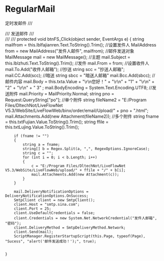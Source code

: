# RegularMail
定时发邮件
/// <summary>
    /// 发送邮件
    /// </summary>
    /// <param name="sender"></param>
    /// <param name="e"></param>
    protected void btnFS_Click(object sender, EventArgs e)
    {
        string mailfrom = this.lblfajianren.Text.ToString().Trim();
	//设置发件人
        MailAddress from = new MailAddress("发件人邮件", mailfrom);
        //邮件发送对象
	MailMessage mail = new MailMessage();
        //主题
        mail.Subject = this.lblzhuti.Text.ToString().Trim();
	//发件
        mail.From = from;
	//设置收件人
        mail.To.Add("收件人邮箱");
        //抄送
        string scc = "抄送人邮箱";
	mail.CC.Add(scc);
        //暗送
	string sbcc = "暗送人邮箱"
	mail.Bcc.Add(sbcc);
	//邮件内容
        mail.Body = this.txta.Value +
           "\r\n您好！" +
           "\r\n" + "1" +
           "\r\n" + "2" +
           "\r\n" + " 3" ;
        mail.BodyEncoding = System.Text.Encoding.UTF8;
	//发送附件
        mail.Priority = MailPriority.Normal;
        string pno = Request.QueryString["po"];
	//单个附件
        string fileName2 = "E:/Program Files/DltechNot/LiveFlowNet V5.3/WebSite/LiveFlowWeb/binx/order/email/Upload/" + pno + ".html";
        mail.Attachments.Add(new Attachment(fileName2));
	//多个附件
        string fname = this.txtFujian.Value.ToString().Trim();
        string ffile = this.txtLujing.Value.ToString().Trim();

        if (fname != "")
        {
            string a = fname;
            string[] b = Regex.Split(a, ",", RegexOptions.IgnoreCase);
            string c = "";
            for (int i = 0; i < b.Length; i++)
            {
                c = "E:/Program Files/DltechNot/LiveFlowNet V5.3/WebSite/LiveFlowWeb/upload/" + ffile + "/" + b[i];
                mail.Attachments.Add(new Attachment(c));
            }
        }

        mail.DeliveryNotificationOptions = DeliveryNotificationOptions.OnSuccess;
        SmtpClient client = new SmtpClient();
        client.Host = "smtp.sina.com";
        client.Port = 25;
        client.UseDefaultCredentials = false;
        client.Credentials = new System.Net.NetworkCredential("发件人邮箱", "密码");
        client.DeliveryMethod = SmtpDeliveryMethod.Network;
        client.Send(mail);
        ScriptManager.RegisterStartupScript(this.Page, typeof(Page), "Sucess", "alert('邮件发送成功！');", true);

        
    }
